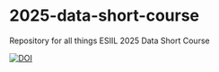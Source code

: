 # 2025-data-short-course
Repository for all things ESIIL 2025 Data Short Course

[![DOI](https://zenodo.org/badge/1017516687.svg)](https://doi.org/10.5281/zenodo.15858142)
